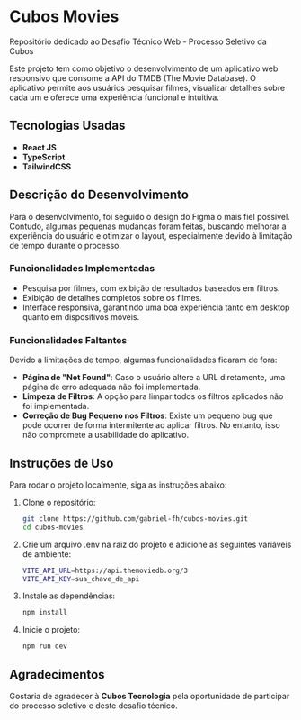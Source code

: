 # Cubos Movies

Repositório dedicado ao Desafio Técnico Web - Processo Seletivo da Cubos

Este projeto tem como objetivo o desenvolvimento de um aplicativo web responsivo que consome a API do TMDB (The Movie Database). O aplicativo permite aos usuários pesquisar filmes, visualizar detalhes sobre cada um e oferece uma experiência funcional e intuitiva.

## Tecnologias Usadas

- **React JS**
- **TypeScript**
- **TailwindCSS**

## Descrição do Desenvolvimento

Para o desenvolvimento, foi seguido o design do Figma o mais fiel possível. Contudo, algumas pequenas mudanças foram feitas, buscando melhorar a experiência do usuário e otimizar o layout, especialmente devido à limitação de tempo durante o processo.

### Funcionalidades Implementadas

- Pesquisa por filmes, com exibição de resultados baseados em filtros.
- Exibição de detalhes completos sobre os filmes.
- Interface responsiva, garantindo uma boa experiência tanto em desktop quanto em dispositivos móveis.

### Funcionalidades Faltantes

Devido a limitações de tempo, algumas funcionalidades ficaram de fora:

- **Página de "Not Found"**: Caso o usuário altere a URL diretamente, uma página de erro adequada não foi implementada.
- **Limpeza de Filtros**: A opção para limpar todos os filtros aplicados não foi implementada.
- **Correção de Bug Pequeno nos Filtros**: Existe um pequeno bug que pode ocorrer de forma intermitente ao aplicar filtros. No entanto, isso não compromete a usabilidade do aplicativo.

## Instruções de Uso

Para rodar o projeto localmente, siga as instruções abaixo:

1. Clone o repositório:

   ```bash
   git clone https://github.com/gabriel-fh/cubos-movies.git
   cd cubos-movies

2. Crie um arquivo .env na raiz do projeto e adicione as seguintes variáveis de ambiente:
    
   ```bash
   VITE_API_URL=https://api.themoviedb.org/3
   VITE_API_KEY=sua_chave_de_api

3. Instale as dependências:
    
   ```bash
   npm install

4. Inicie o projeto:
   
   ```bash
   npm run dev

## Agradecimentos

Gostaria de agradecer à **Cubos Tecnologia** pela oportunidade de participar do processo seletivo e deste desafio técnico.



  
